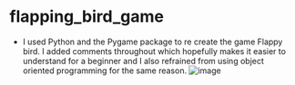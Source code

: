 # flapping_bird_game

- I used Python and the Pygame package to re create the game Flappy bird. I added comments throughout which hopefully makes it easier to understand for a beginner and I also refrained from using object oriented programming for the same reason.
![image](https://user-images.githubusercontent.com/68558968/151344776-ed67124a-9f27-464f-9503-e1c638dd146b.png)
